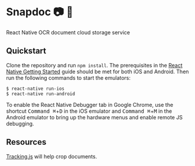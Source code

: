 Snapdoc :camera: :page_facing_up:
=================================

React Native OCR document cloud storage service

## Quickstart

Clone the repository and run `npm install`. The prerequisites in the [React Native Getting Started](http://facebook.github.io/react-native/releases/0.23/docs/getting-started.html#content) guide should be met for both iOS and Android. Then run the following commands to start the emulators:

```
$ react-native run-ios
$ react-native run-android
```

To enable the React Native Debugger tab in Google Chrome, use the shortcut <kbd>Command ⌘</kbd>+<kbd>D</kbd> in the iOS emulator and <kbd>Command ⌘</kbd>+<kbd>M</kbd> in the Android emulator to bring up the hardware menus and enable remote JS debugging.

## Resources

[Tracking.js](https://trackingjs.com/docs.html) will help crop documents.
